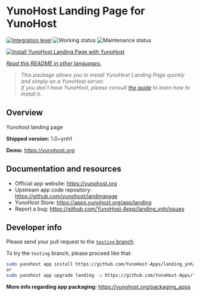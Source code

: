 <!--
N.B.: This README was automatically generated by <https://github.com/YunoHost/apps/tree/master/tools/readme_generator>
It shall NOT be edited by hand.
-->

# YunoHost Landing Page for YunoHost

[![Integration level](https://dash.yunohost.org/integration/landing.svg)](https://ci-apps.yunohost.org/ci/apps/landing/) ![Working status](https://ci-apps.yunohost.org/ci/badges/landing.status.svg) ![Maintenance status](https://ci-apps.yunohost.org/ci/badges/landing.maintain.svg)

[![Install YunoHost Landing Page with YunoHost](https://install-app.yunohost.org/install-with-yunohost.svg)](https://install-app.yunohost.org/?app=landing)

*[Read this README in other languages.](./ALL_README.md)*

> *This package allows you to install YunoHost Landing Page quickly and simply on a YunoHost server.*  
> *If you don't have YunoHost, please consult [the guide](https://yunohost.org/install) to learn how to install it.*

## Overview

Yunohost landing page

**Shipped version:** 1.0~ynh1

**Demo:** <https://yunohost.org>
## Documentation and resources

- Official app website: <https://yunohost.org>
- Upstream app code repository: <https://github.com/yunohost/landingpage>
- YunoHost Store: <https://apps.yunohost.org/app/landing>
- Report a bug: <https://github.com/YunoHost-Apps/landing_ynh/issues>

## Developer info

Please send your pull request to the [`testing` branch](https://github.com/YunoHost-Apps/landing_ynh/tree/testing).

To try the `testing` branch, please proceed like that:

```bash
sudo yunohost app install https://github.com/YunoHost-Apps/landing_ynh/tree/testing --debug
or
sudo yunohost app upgrade landing -u https://github.com/YunoHost-Apps/landing_ynh/tree/testing --debug
```

**More info regarding app packaging:** <https://yunohost.org/packaging_apps>
